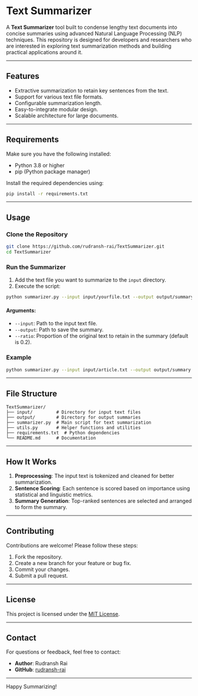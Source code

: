 # Text Summarizer

A **Text Summarizer** tool built to condense lengthy text documents into concise summaries using advanced Natural Language Processing (NLP) techniques. This repository is designed for developers and researchers who are interested in exploring text summarization methods and building practical applications around it.

---

## Features

- Extractive summarization to retain key sentences from the text.
- Support for various text file formats.
- Configurable summarization length.
- Easy-to-integrate modular design.
- Scalable architecture for large documents.

---

## Requirements

Make sure you have the following installed:

- Python 3.8 or higher
- pip (Python package manager)

Install the required dependencies using:

```bash
pip install -r requirements.txt
```

---

## Usage

### Clone the Repository

```bash
git clone https://github.com/rudransh-rai/TextSummarizer.git
cd TextSummarizer
```

### Run the Summarizer

1. Add the text file you want to summarize to the `input` directory.
2. Execute the script:

```bash
python summarizer.py --input input/yourfile.txt --output output/summary.txt --ratio 0.2
```

#### Arguments:
- `--input`: Path to the input text file.
- `--output`: Path to save the summary.
- `--ratio`: Proportion of the original text to retain in the summary (default is 0.2).

### Example

```bash
python summarizer.py --input input/article.txt --output output/summary.txt --ratio 0.3
```

---

## File Structure

```plaintext
TextSummarizer/
├── input/         # Directory for input text files
├── output/        # Directory for output summaries
├── summarizer.py  # Main script for text summarization
├── utils.py       # Helper functions and utilities
├── requirements.txt  # Python dependencies
└── README.md      # Documentation
```

---

## How It Works

1. **Preprocessing**: The input text is tokenized and cleaned for better summarization.
2. **Sentence Scoring**: Each sentence is scored based on importance using statistical and linguistic metrics.
3. **Summary Generation**: Top-ranked sentences are selected and arranged to form the summary.

---

## Contributing

Contributions are welcome! Please follow these steps:

1. Fork the repository.
2. Create a new branch for your feature or bug fix.
3. Commit your changes.
4. Submit a pull request.

---

## License

This project is licensed under the [MIT License](LICENSE).

---

## Contact

For questions or feedback, feel free to contact:

- **Author**: Rudransh Rai
- **GitHub**: [rudransh-rai](https://github.com/rudransh-rai)

---

Happy Summarizing!

